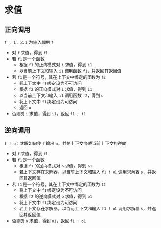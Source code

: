 # 求值

## 正向调用

`f ; i`：以 `i` 为输入调用 `f`

- 对 `f` 求值，得到 `f1`
- 若 `f1` 是一个函数
  - 根据 `f1` 的正向模式对 `i` 求值，得到 `i1`
  - 以当前上下文和输入 `i1` 调用函数 `f1`，并返回其返回值
- 若 `f1` 是一个符号，其在上下文中绑定的函数为 `f2`
  - 将上下文中 `f1` 绑定设为不可访问
  - 根据 `f2` 的正向模式对 `i` 求值，得到 `i1`
  - 以当前上下文和输入 `i1` 调用函数 `f2`，得到 `o`
  - 将上下文中 `f1` 绑定设为可访问
  - 返回 `o`
- 否则对 `i` 求值，得到 `i1`，返回 `f1 ; i1`

## 逆向调用

`f ! o`：求解如何使 `f` 输出 `o`，并使上下文变成当前上下文的逆向

- 对 `f` 求值，得到 `f1`
- 若 `f1` 是一个函数
  - 根据 `f1` 的逆向模式对 `o` 求值，得到 `o1`
  - 若上下文存在求解器，以当前上下文和输入 `f1 ! o1` 调用求解器 `s`，并返回其返回值
- 若 `f1` 是一个符号，其在上下文中绑定的函数为 `f2`
  - 将上下文中 `f1` 绑定设为不可访问
  - 根据 `f2` 的逆向模式对 `o` 求值，得到 `o1`
  - 将上下文中 `f1` 绑定设为可访问
  - 若上下文存在求解器，以当前上下文和输入 `f1 ! o1` 调用求解器 `s`，并返回其返回值
- 否则对 `o` 求值，得到 `o1`，返回 `f1 ! o1`
